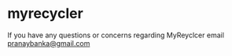 # myrecycler

If you have any questions or concerns regarding MyReyclcer email pranaybanka@gmail.com

